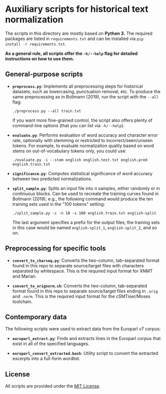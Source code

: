 # Auxiliary scripts for historical text normalization

The scripts in this directory are mostly based on **Python 3.** The required
packages are listed in `requirements.txt` and can be installed via `pip install
-r requirements.txt`.

**As a general rule, all scripts offer the `-h/--help` flag for detailed
instructions on how to use them.**


## General-purpose scripts

- **`preprocess.py`**: Implements all preprocessing steps for historical
  datasets, such as lowercasing, punctuation removal, etc.  To produce the same
  preprocessing as in Bollmann (2019), run the script with the `--all` flag:

      ./preprocess.py --all train.txt

  If you want more fine-grained control, the script also offers plenty of
  command-line options (that you can list via `-h/--help`).

- **`evaluate.py`**: Performs evaluation of word accuracy and character error
  rate, optionally with stemming or restricted to incorrect/seen/unseen tokens.
  For example, to evaluate normalization quality based on word stems on
  out-of-vocabulary tokens only, you could use:

      ./evaluate.py -i --stem english english.test.txt english.pred english.train.txt

- **`significance.py`**: Computes statistical significance of word accuracy
  between two predicted normalizations.

- **`split_sample.py`**: Splits an input file into *n* samples, either randomly
  or in continuous blocks.  Can be used to recreate the training curves found in
  Bollmann (2019); e.g., the following command would produce the ten training
  sets used in the "100 tokens" setting:

      ./split_sample.py -c -n 10 -s 100 english.train.txt english-split

  The last argument specifies a prefix for the output files; the training sets
  in this case would be named `english-split_1`, `english-split_2`, and so on.


## Preprocessing for specific tools

- **`convert_to_charseq.py`**: Converts the two-column, tab-separated format
  found in this repo to separate source/target files with characters separated
  by whitespace.  This is the required input format for XNMT and Marian.

- **`convert_to_orignorm.sh`**: Converts the two-column, tab-separated format
  found in this repo to separate source/target files ending in `.orig` and
  `.norm`.  This is the required input format for the cSMTiser/Moses toolchain.


## Contemporary data

The following scripts were used to extract data from the Europarl v7 corpus:

- **`europarl_extract.py`**: Finds and extracts lines in the Europarl corpus
  that exist in all of the specified languages.

- **`europarl_convert_extracted.bash`**: Utility script to convert the extracted
  excerpts into a full-form wordlist.


## License

All scripts are provided under the [MIT License](LICENSE).
